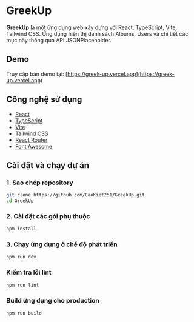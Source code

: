 # GreekUp

**GreekUp** là một ứng dụng web xây dựng với React, TypeScript, Vite, Tailwind CSS. Ứng dụng hiển thị danh sách Albums, Users và chi tiết các mục này thông qua API JSONPlaceholder.

## Demo

Truy cập bản demo tại: [https://greek-up.vercel.app](https://greek-up.vercel.app)

## Công nghệ sử dụng

- [React](https://reactjs.org/)
- [TypeScript](https://www.typescriptlang.org/)
- [Vite](https://vitejs.dev/)
- [Tailwind CSS](https://tailwindcss.com/)
- [React Router](https://reactrouter.com/)
- [Font Awesome](https://fontawesome.com/)


##  Cài đặt và chạy dự án

### 1. Sao chép repository

```bash
git clone https://github.com/CaoKiet251/GreekUp.git
cd GreekUp
```

### 2. Cài đặt các gói phụ thuộc
```bash
npm install
```
### 3. Chạy ứng dụng ở chế độ phát triển
```bash
npm run dev
```

### Kiểm tra lỗi lint
```bash
npm run lint
```

### Build ứng dụng cho production
```bash
npm run build
```
